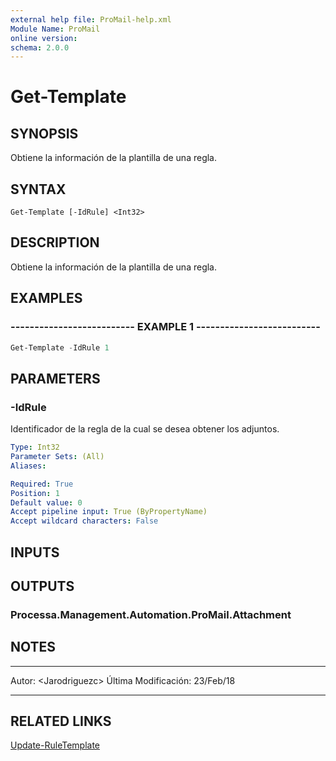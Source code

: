 ```yaml
---
external help file: ProMail-help.xml
Module Name: ProMail
online version: 
schema: 2.0.0
---
```


# Get-Template

## SYNOPSIS
Obtiene la información de la plantilla de una regla.

## SYNTAX

```
Get-Template [-IdRule] <Int32>
```

## DESCRIPTION
Obtiene la información de la plantilla de una regla.

## EXAMPLES

### -------------------------- EXAMPLE 1 --------------------------
```powershell
Get-Template -IdRule 1
```

## PARAMETERS

### -IdRule
Identificador de la regla de la cual se desea obtener los adjuntos.

```yaml
Type: Int32
Parameter Sets: (All)
Aliases: 

Required: True
Position: 1
Default value: 0
Accept pipeline input: True (ByPropertyName)
Accept wildcard characters: False
```

## INPUTS

## OUTPUTS

### Processa.Management.Automation.ProMail.Attachment

## NOTES
---------------------------------------------------------
Autor: \<Jarodriguezc\>
Última Modificación: 23/Feb/18

---------------------------------------------------------

## RELATED LINKS

[Update-RuleTemplate](Get-RuleTemplate.md)

